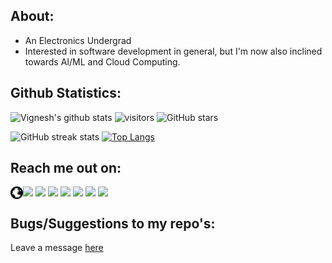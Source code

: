 ## About:

* An Electronics Undergrad
* Interested in software development in general, but I'm now also inclined towards AI/ML and Cloud Computing.

## Github Statistics:

![Vignesh's github stats](https://github-readme-stats.vercel.app/api?username=ToastCoder&count_private=true&show_icons=true)
![visitors](https://visitor-badge.laobi.icu/badge?page_id=ToastCoder.visitor-badge) 
![GitHub stars](https://img.shields.io/github/stars/ToastCoder/ToastCoder?style=social) 

![GitHub streak stats](https://github-readme-streak-stats.herokuapp.com/?user=ToastCoder) 
[![Top Langs](https://github-readme-stats.vercel.app/api/top-langs/?username=ToastCoder&layout=compact)](https://github.com/ToastCoder/)

## Reach me out on:

[<img align="left"  width="20px" src="https://raw.githubusercontent.com/iconic/open-iconic/master/svg/globe.svg" />][website]
[<img align="left"  width="20px" src="https://cdn.jsdelivr.net/npm/simple-icons@v3/icons/hackerrank.svg" />][hackerrank]
[<img align="left"  width="20px" src="https://cdn.jsdelivr.net/npm/simple-icons@v3/icons/linkedin.svg" />][linkedin]
[<img align="left" width="20px" src="https://cdn.jsdelivr.net/npm/simple-icons@3.4.0/icons/gmail.svg" />][mail]
[<img align="left" width="20px" src="https://cdn.jsdelivr.net/npm/simple-icons@3.4.0/icons/github.svg" />][github]
[<img align="left" width="20px" src="https://cdn.jsdelivr.net/npm/simple-icons@3.4.0/icons/stackoverflow.svg" />][stackoverflow]
[<img align="left" width="20px" src="https://cdn.jsdelivr.net/npm/simple-icons@v3/icons/xdadevelopers.svg" />][xda]
[<img align="left" width="20px" src="https://cdn.jsdelivr.net/npm/simple-icons@v3/icons/pypi.svg" />][pypi]

<br />

## Bugs/Suggestions to my repo's:

Leave a message [here](https://t.me/ToastCoder)

[stackoverflow]:https://stackoverflow.com/users/13433089/vicky/
[website]: https://toastcoder.github.io/
[hackerrank]:https://hackerrank.com/ToastCoder/
[linkedin]: https://www.linkedin.com/in/vicky2k1/
[github]: https://github.com/ToastCoder/
[mail]: mailto:vicky.pcbasic@gmail.com
[xda]:https://forum.xda-developers.com/member.php?u=9858868
[pypi]:https://pypi.org/user/ToastCoder/
